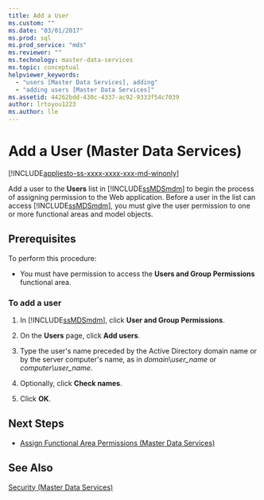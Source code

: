 ```yaml
---
title: Add a User
ms.custom: ""
ms.date: "03/01/2017"
ms.prod: sql
ms.prod_service: "mds"
ms.reviewer: ""
ms.technology: master-data-services
ms.topic: conceptual
helpviewer_keywords: 
  - "users [Master Data Services], adding"
  - "adding users [Master Data Services]"
ms.assetid: 44262bdd-430c-4337-ac92-9333f54c7039
author: lrtoyou1223
ms.author: lle
---
```

# Add a User (Master Data Services)

[!INCLUDE[appliesto-ss-xxxx-xxxx-xxx-md-winonly](../includes/appliesto-ss-xxxx-xxxx-xxx-md-winonly.md)]

  Add a user to the **Users** list in [!INCLUDE[ssMDSmdm](../includes/ssmdsmdm-md.md)] to begin the process of assigning permission to the Web application. Before a user in the list can access [!INCLUDE[ssMDSmdm](../includes/ssmdsmdm-md.md)], you must give the user permission to one or more functional areas and model objects.  
  
## Prerequisites  
 To perform this procedure:  
  
-   You must have permission to access the **Users and Group Permissions** functional area.  
  
### To add a user  
  
1.  In [!INCLUDE[ssMDSmdm](../includes/ssmdsmdm-md.md)], click **User and Group Permissions**.  
  
2.  On the **Users** page, click **Add users**.  
  
3.  Type the user's name preceded by the Active Directory domain name or by the server computer's name, as in *domain*\\*user_name* or *computer\user_name*.  
  
4.  Optionally, click **Check names**.  
  
5.  Click **OK**.  
  
## Next Steps  
  
-   [Assign Functional Area Permissions &#40;Master Data Services&#41;](../master-data-services/assign-functional-area-permissions-master-data-services.md)  
  
## See Also  
 [Security &#40;Master Data Services&#41;](../master-data-services/security-master-data-services.md)  
  
  

